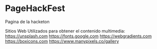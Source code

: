 # PageHackFest
Pagina de la hacketon

Sitios Web Utilizados para obtener el contenido multimedia:
https://unsplash.com
https://fonts.google.com
https://webgradients.com
https://boxicons.com
https://www.manypixels.co/gallery 